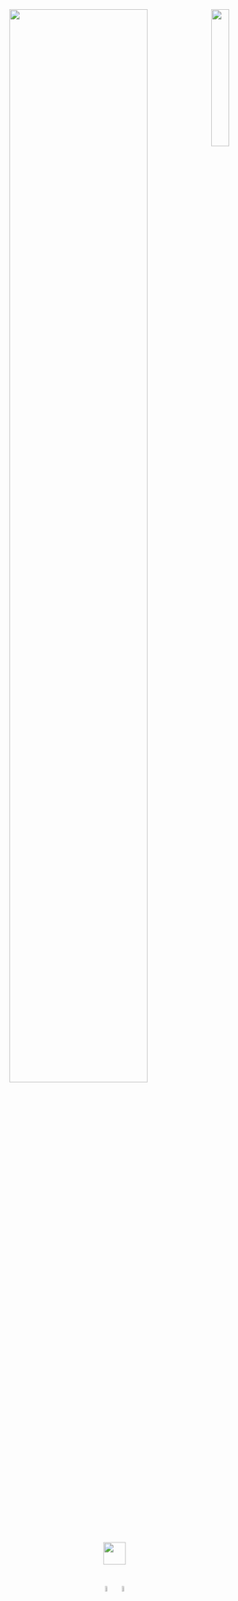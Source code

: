 <div align="center">
<img src="https://github.com/innng/innng/assets/26755058/5e0ce0fb-c544-4f8c-a307-5849165746d0" width="25%" align="right" />
<img src="https://readme-typing-svg.demolab.com?font=Inconsolata&weight=500&size=50&duration=4000&pause=300&color=A7A459&center=true&vCenter=true&multiline=true&repeat=false&random=false&width=1300&height=140&lines=Hello+hello;I'm+Ing%2C+a+tech+goblin+and+magical+girl+wannabe+%E2%9C%A9" width="70%" />

<img src="https://raw.githubusercontent.com/innng/innng/master/assets/kyubey.gif" height="40" />
<br><br><br>
    
<div>
<img src="https://cdn-icons-png.flaticon.com/512/5968/5968350.png" width="5%">
<img src="https://img.icons8.com/color/512/git.png" width="5%">

